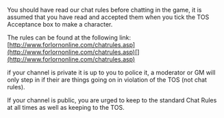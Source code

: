 You should have read our chat rules before chatting in the game, it is assumed that you have read and accepted them when you tick the TOS Acceptance box to make a character.

The rules can be found at the following link: [http://www.forlornonline.com/chatrules.asp](http://www.forlornonline.com/chatrules.asp)[](http://www.forlornonline.com/chatrules.asp)

if your channel is private it is up to you to police it, a moderator or GM will only step in if their are things going on in violation of the TOS (not chat rules).

If your channel is public, you are urged to keep to the standard Chat Rules at all times as well as keeping to the TOS.
